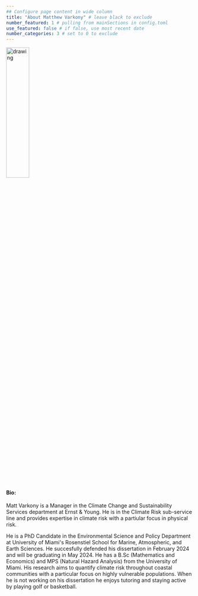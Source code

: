 ```yaml
---
## Configure page content in wide column
title: "About Matthew Varkony" # leave black to exclude
number_featured: 1 # pulling from mainSections in config.toml
use_featured: false # if false, use most recent date
number_categories: 3 # set to 0 to exclude
---
```



<style>
  img.two {
  height: 30%; 
  width: 35%;
  }
</style>
</head>
<body>


<img class="two" src="/img/varkony_headshot.jpg" alt="drawing"/>

#### **Bio:** 

Matt Varkony is a Manager in the Climate Change and Sustainability  Services department at Ernst \& Young. He is in the Climate Risk sub-service line and provides expertise in climate risk with a partiular focus in physical risk. 

He is a PhD Candidate in the Environmental Science and Policy Department at University of Miami's Rosenstiel School for Marine, Atmospheric, and Earth Sciences. He succesfully defended his dissertation in February 2024 and will be graduating in May 2024. He has a B.Sc (Mathematics and Economics) and MPS (Natural Hazard Analysis) from the University of Miami. His research aims to quantify climate risk throughout coastal communities with a particular focus on highly vulnerable populations. When he is not working on his dissertation he enjoys tutoring and staying active by playing golf or basketball. 

